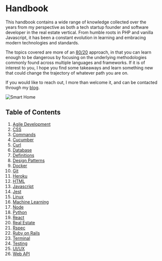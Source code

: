 # Handbook

This handbook contains a wide range of knowledge collected over the years from my perspective as both a tech startup founder and software developer in the real estate vertical. From humble roots in PHP and vanilla Javascript, it has been a constant evolution in learning and embracing modern technologies and standards.

The topics covered are more of an [80/20](https://en.wikipedia.org/wiki/Pareto_principle) approach, in that you can learn enough to be dangerous by focusing on the underlying methodologies commonly found across multiple languages and frameworks. If it is of interest to you, I hope you find some takeaways and learn something new that could change the trajectory of whatever path you are on.

If you would like to reach out, I more than welcome it, and can be contacted through my [blog](https://adamnaamani.com).

![Smart Home](/images/smart-home-automated-valuation.png)

## Table of Contents
1. [Agile Development](/pages/agile.md)
1. [CSS](/pages/css.md)
1. [Commands](/pages/commands.md)
1. [Cucumber](/pages/cucumber.md)
1. [Curl](/pages/curl.md)
1. [Database](/pages/database.md)
1. [Definitions](/pages/definitions.md)
1. [Design Patterns](/pages/design-patterns.md)
1. [Docker](/pages/docker.md)
1. [Git](/pages/git.md)
1. [Heroku](/pages/heroku.md)
1. [HTML](/pages/html.md)
1. [Javascript](/pages/javascript.md)
1. [Jest](/pages/jest.md)
1. [Linux](/pages/linux.md)
1. [Machine Learning](/pages/machine-learning.md)
1. [Node](/pages/node.md)
1. [Python](/pages/python.md)
1. [React](/pages/react.md)
1. [Real Estate](/pages/real-estate.md)
1. [Rspec](/pages/rspec.md)
1. [Ruby on Rails](/pages/ruby-on-rails.md)
1. [Terminal](/pages/terminal.md)
1. [Testing](/pages/testing.md)
1. [UI/UX](/pages/ui-ux.md)
1. [Web API](/pages/web-api.md)
